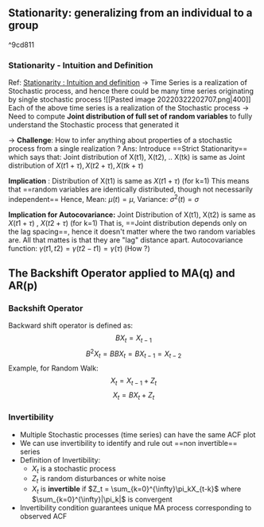 ## Stationarity: generalizing from an individual to a group

^9cd811

### Stationarity - Intuition and Definition
Ref: [Stationarity : Intuition and definition](https://d18ky98rnyall9.cloudfront.net/_9ea06758bd41cded9788592bdac148a3_Stationarity---Intuition-and-Definition.pdf?Expires=1648166400&Signature=dJCxzd990oRpmqGeH1dB7xXiLKG1clFXW2dJGAZB7ykx2eXH4F4~Xc~w6PRCsDHGEAQZ9UJ7mrZc2hsZrhvfUQ8fVyIL-WspDG6OetqGR~Tl4PGNv0gDy9YMzi9q3r9xgjNxUrd2ciL3W6m8Oo4e2AjkSSGrS1tvGCo1fMIlqfM_&Key-Pair-Id=APKAJLTNE6QMUY6HBC5A)
-> Time Series is a realization of Stochastic process, and hence there could be many time series originating by single stochastic process
![[Pasted image 20220322202707.png|400]]
Each of the above time series is a realization of the Stochastic process
-> Need to compute **Joint distribution of full set of random variables** to fully understand the Stochastic process that generated it

-> **Challenge**: How to infer anything about properties of a stochastic process from a single realization ?
Ans: Introduce ==Strict Stationarity== which says that:
Joint distribution of X(t1), X(t2), .. X(tk) is same as Joint distribution of $X(t1+\tau), X(t2+\tau), X(tk+\tau)$ 

**Implication** : Distribution of X(t1) is same as $X(t1+\tau)$  (for k=1)
This means that ==random variables are identically distributed, though not necessarily independent== 
Hence, Mean: $\mu(t)=\mu$, Variance: $\sigma^2(t) = \sigma$ 

**Implication for Autocovariance:** Joint Distribution of X(t1), X(t2) is same as $X(t1+\tau)$ , $X(t2+\tau)$  (for k=1)
That is, ==Joint distribution depends only on the lag spacing==, hence it doesn't matter where the two random variables are. All that mattes is that
they are "lag" distance apart.
Autocovariance function: $\gamma(t1, t2) = \gamma(t2-t1) = \gamma(\tau)$  (How ?)


## The Backshift Operator applied to MA(q) and AR(p)
### Backshift Operator
Backward shift operator is defined as:
$$BX_t = X_{t-1}$$
$$B^2X_t = BBX_t = BX_{t-1} = X_{t-2}$$
Example, for Random Walk:
$$X_t = X_{t-1} + Z_t$$
$$X_t = BX_t + Z_t $$

### Invertibility
- Multiple Stochastic processes (time series) can have the same ACF plot
- We can use invertibility to identify and rule out ==non invertible== series
- Definition of Invertibility:
	- ${X_t}$ is a stochastic process
	- $Z_t$ is random disturbances or white noise
	- $X_t$ is **invertible** if $Z_t = \sum_{k=0}^{\infty}\pi_kX_{t-k}$  where $\sum_{k=0}^{\infty}|\pi_k|$ is convergent
- Invertibility condition guarantees unique MA process corresponding to observed ACF